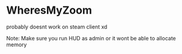 # WheresMyZoom

probably doesnt work on steam client xd

Note: Make sure you run HUD as admin or it wont be able to allocate memory